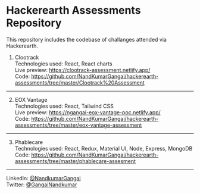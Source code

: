 # Hackerearth Assessments Repository  

This repository includes the codebase of challanges attended via Hackerearth.

1. Clootrack  
  Technologies used: React, React charts  
  Live preview: https://clootrack-assessment.netlify.app/  
  Code: https://github.com/NandKumarGangai/hackerearth-assessments/tree/master/Clootrack%20Assessment  
  <hr />
  
2. EOX Vantage  
  Technologies used: React, Tailwind CSS  
  Live preview: https://ngangai-eox-vantage-poc.netlify.app/  
  Code: https://github.com/NandKumarGangai/hackerearth-assessments/tree/master/eox-vantage-assessment  
  <hr />

3. Phablecare  
  Technologies used: React, Redux, Material UI, Node, Express, MongoDB  
  Code: https://github.com/NandKumarGangai/hackerearth-assessments/tree/master/phablecare-assesment  
  <hr />
  
Linkedin: [@NandkumarGangai](https://in.linkedin.com/in/nandkumar-gangai-910849123)  
Twitter:  [@GangaiNandkumar](https://twitter.com/gangainandkumar)
